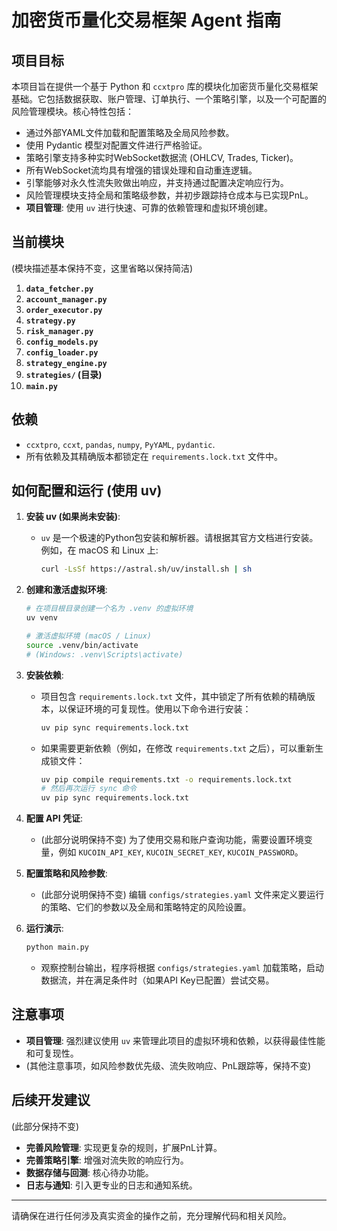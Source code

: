 # 加密货币量化交易框架 Agent 指南

## 项目目标

本项目旨在提供一个基于 Python 和 `ccxtpro` 库的模块化加密货币量化交易框架基础。它包括数据获取、账户管理、订单执行、一个策略引擎，以及一个可配置的风险管理模块。核心特性包括：
*   通过外部YAML文件加载和配置策略及全局风险参数。
*   使用 Pydantic 模型对配置文件进行严格验证。
*   策略引擎支持多种实时WebSocket数据流 (OHLCV, Trades, Ticker)。
*   所有WebSocket流均具有增强的错误处理和自动重连逻辑。
*   引擎能够对永久性流失败做出响应，并支持通过配置决定响应行为。
*   风险管理模块支持全局和策略级参数，并初步跟踪持仓成本与已实现PnL。
*   **项目管理**: 使用 `uv` 进行快速、可靠的依赖管理和虚拟环境创建。

## 当前模块

(模块描述基本保持不变，这里省略以保持简洁)
1.  **`data_fetcher.py`**
2.  **`account_manager.py`**
3.  **`order_executor.py`**
4.  **`strategy.py`**
5.  **`risk_manager.py`**
6.  **`config_models.py`**
7.  **`config_loader.py`**
8.  **`strategy_engine.py`**
9.  **`strategies/` (目录)**
10. **`main.py`**

## 依赖

*   `ccxtpro`, `ccxt`, `pandas`, `numpy`, `PyYAML`, `pydantic`.
*   所有依赖及其精确版本都锁定在 `requirements.lock.txt` 文件中。

## 如何配置和运行 (使用 uv)

1.  **安装 uv (如果尚未安装)**:
    *   `uv` 是一个极速的Python包安装和解析器。请根据其官方文档进行安装。例如，在 macOS 和 Linux 上:
        ```bash
        curl -LsSf https://astral.sh/uv/install.sh | sh
        ```

2.  **创建和激活虚拟环境**:
    ```bash
    # 在项目根目录创建一个名为 .venv 的虚拟环境
    uv venv

    # 激活虚拟环境 (macOS / Linux)
    source .venv/bin/activate
    # (Windows: .venv\Scripts\activate)
    ```

3.  **安装依赖**:
    *   项目包含 `requirements.lock.txt` 文件，其中锁定了所有依赖的精确版本，以保证环境的可复现性。使用以下命令进行安装：
        ```bash
        uv pip sync requirements.lock.txt
        ```
    *   如果需要更新依赖（例如，在修改 `requirements.txt` 之后），可以重新生成锁文件：
        ```bash
        uv pip compile requirements.txt -o requirements.lock.txt
        # 然后再次运行 sync 命令
        uv pip sync requirements.lock.txt
        ```

4.  **配置 API 凭证**:
    *   (此部分说明保持不变) 为了使用交易和账户查询功能，需要设置环境变量，例如 `KUCOIN_API_KEY`, `KUCOIN_SECRET_KEY`, `KUCOIN_PASSWORD`。

5.  **配置策略和风险参数**:
    *   (此部分说明保持不变) 编辑 `configs/strategies.yaml` 文件来定义要运行的策略、它们的参数以及全局和策略特定的风险设置。

6.  **运行演示**:
    ```bash
    python main.py
    ```
    *   观察控制台输出，程序将根据 `configs/strategies.yaml` 加载策略，启动数据流，并在满足条件时（如果API Key已配置）尝试交易。

## 注意事项

*   **项目管理**: 强烈建议使用 `uv` 来管理此项目的虚拟环境和依赖，以获得最佳性能和可复现性。
*   (其他注意事项，如风险参数优先级、流失败响应、PnL跟踪等，保持不变)

## 后续开发建议

(此部分保持不变)
*   **完善风险管理**: 实现更复杂的规则，扩展PnL计算。
*   **完善策略引擎**: 增强对流失败的响应行为。
*   **数据存储与回测**: 核心待办功能。
*   **日志与通知**: 引入更专业的日志和通知系统。

---

请确保在进行任何涉及真实资金的操作之前，充分理解代码和相关风险。
